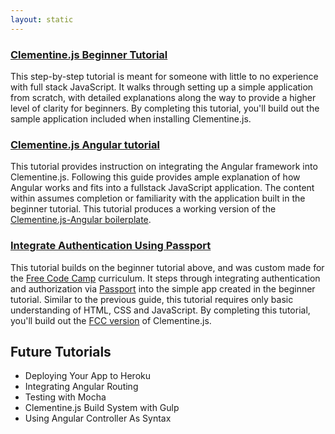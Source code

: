 ```yaml
---
layout: static
---
```


### [Clementine.js Beginner Tutorial](/clementinejs/tutorials/tutorial-beginner.html)

This step-by-step tutorial is meant for someone with little to no experience with full stack JavaScript. It walks through setting up a simple application from scratch, with detailed explanations along the way to provide a higher level of clarity for beginners. By completing this tutorial, you'll build out the sample application included when installing Clementine.js.

### [Clementine.js Angular tutorial](/clementinejs/tutorials/tutorial-angular.html)

This tutorial provides instruction on integrating the Angular framework into Clementine.js. Following this guide provides ample explanation of how Angular works and fits into a fullstack JavaScript application. The content within assumes completion or familiarity with the application built in the beginner tutorial. This tutorial produces a working version of the [Clementine.js-Angular boilerplate](https://github.com/johnstonbl01/clementinejs-angular).

### [Integrate Authentication Using Passport](/clementinejs/tutorials/tutorial-passport.html)

This tutorial builds on the beginner tutorial above, and was custom made for the [Free Code Camp](http://www.freecodecamp.com) curriculum. It steps through integrating authentication and authorization via [Passport](http://passportjs.org/) into the simple app created in the beginner tutorial. Similar to the previous guide, this tutorial requires only basic understanding of HTML, CSS and JavaScript. By completing this tutorial, you'll build out the [FCC version](/clementinejs/fcc/fcc.md) of Clementine.js.

## Future Tutorials

- Deploying Your App to Heroku
- Integrating Angular Routing
- Testing with Mocha
- Clementine.js Build System with Gulp
- Using Angular Controller As Syntax